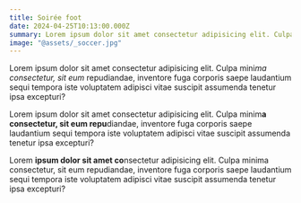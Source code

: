 ```yaml
---
title: Soirée foot
date: 2024-04-25T10:13:00.000Z
summary: Lorem ipsum dolor sit amet consectetur adipisicing elit. Culpa mini*ma consectetur, sit eum* repudiandae, inventore fuga corporis saepe laudantium sequi tempora iste voluptatem adipisci vitae suscipit assumenda tenetur ipsa excepturi?
image: "@assets/_soccer.jpg"
---
```


Lorem ipsum dolor sit amet consectetur adipisicing elit. Culpa mini*ma consectetur, sit eum* repudiandae, inventore fuga corporis saepe laudantium sequi tempora iste voluptatem adipisci vitae suscipit assumenda tenetur ipsa excepturi?

Lorem ipsum dolor sit amet consectetur adipisicing elit. Culpa minim**a consectetur, sit eum repu**diandae, inventore fuga corporis saepe laudantium sequi tempora iste voluptatem adipisci vitae suscipit assumenda tenetur ipsa excepturi?

Lorem **ipsum dolor sit amet co**nsectetur adipisicing elit. Culpa minima consectetur, sit eum repudiandae, inventore fuga corporis saepe laudantium sequi tempora iste voluptatem adipisci vitae suscipit assumenda tenetur ipsa excepturi?
